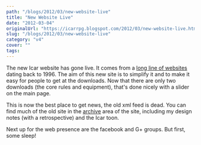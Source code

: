 ```yaml
---
path: "/blogs/2012/03/new-website-live"
title: "New Website Live"
date: "2012-03-04"
originalUrl: "https://icarrpg.blogspot.com/2012/03/new-website-live.html"
slug: "/blogs/2012/03/new-website-live"
category: "v4"
cover: ""
tags:
---
```

The new Icar website has gone live. It comes from a [long line of websites](http://www.icar.co.uk/archive/pagehistory.php) dating back to 1996. The aim of this new site is to simplify it and to make it easy for people to get at the downloads. Now that there are only two downloads (the core rules and equipment), that's done nicely with a slider on the main page.  

This is now the best place to get news, the old xml feed is dead. You can find much of the old site in the [archive](http://www.icar.co.uk/archive) area of the site, including my design notes (with a retrospective) and the Icar toon.  

Next up for the web presence are the facebook and G+ groups. But first, some sleep!